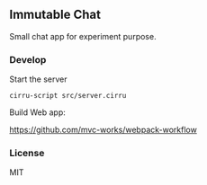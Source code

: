 
Immutable Chat
----

Small chat app for experiment purpose.

### Develop

Start the server

```
cirru-script src/server.cirru
```

Build Web app:

https://github.com/mvc-works/webpack-workflow

### License

MIT

